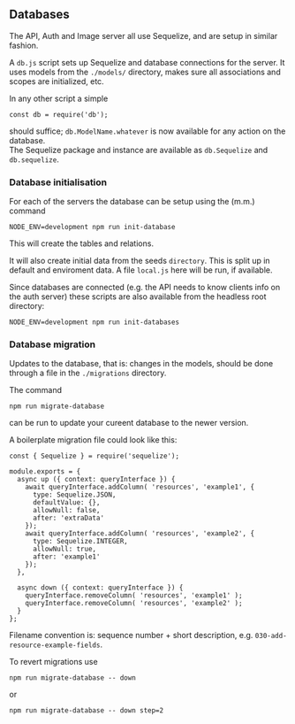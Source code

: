 ## Databases

The API, Auth and Image server all use Sequelize, and are setup in similar fashion.

A `db.js` script sets up Sequelize and database connections for the server. It uses models from the `./models/` directory, makes sure all associations and scopes are initialized, etc.

In any other script a simple 
```
const db = require('db');
```
should suffice; `db.ModelName.whatever` is now available for any action on the database.  
The Sequelize package and instance are available as `db.Sequelize` and `db.sequelize`.

### Database initialisation

For each of the servers the database can be setup using the (m.m.) command 
```
NODE_ENV=development npm run init-database
```
This will create the tables and relations.

It will also create initial data from the seeds `directory`. This is split up in default and enviroment data. A file `local.js` here will be run, if available.

Since databases are connected (e.g. the API needs to know clients info on the auth server) these scripts are also available from the headless root directory:
```
NODE_ENV=development npm run init-databases
```

### Database migration

Updates to the database, that is: changes in the models, should be done through a file in the `./migrations` directory.

The command 
```
npm run migrate-database
```
can be run to update your cureent database to the newer version.

A boilerplate migration file could look like this:
```
const { Sequelize } = require('sequelize');

module.exports = {
  async up ({ context: queryInterface }) {
    await queryInterface.addColumn( 'resources', 'example1', {
      type: Sequelize.JSON,
      defaultValue: {},
      allowNull: false,
      after: 'extraData'
    });
    await queryInterface.addColumn( 'resources', 'example2', {
      type: Sequelize.INTEGER,
      allowNull: true,
      after: 'example1'
    });
  },

  async down ({ context: queryInterface }) {
    queryInterface.removeColumn( 'resources', 'example1' );
    queryInterface.removeColumn( 'resources', 'example2' );
  }
};
```

Filename convention is: sequence number + short description, e.g. `030-add-resource-example-fields`.

To revert migrations use
```
npm run migrate-database -- down
```
or
```
npm run migrate-database -- down step=2
```
